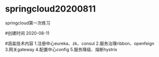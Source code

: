 # springcloud20200811
springcloud第一次练习

#创建时间 2020-08-11

#涵盖技术内容
1.注册中心eureka、zk、consul
2.服务治理ribbon、openfeign
3.网关gateway
4.配置中心config
5.服务降级、熔断hystrix
